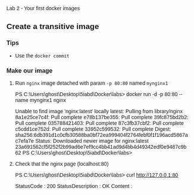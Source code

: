  Lab 2 - Your first docker images

## Create a transitive image

### Tips

- Use the `docker commit`

### Make our image

1. Run `nginx` image detached with param `-p 80:80` named `mynginx1`

   PS C:\Users\ghost\Desktop\5iabd\Docker\labs> docker run -d -p 80:80 --name mynginx1 nginx

   Unable to find image 'nginx:latest' locally
   latest: Pulling from library/nginx
   8a1e25ce7c4f: Pull complete
   e78b137be355: Pull complete
   39fc875bd2b2: Pull complete
   035788421403: Pull complete 
   87c3fb37cbf2: Pull complete
   c5cdd1ce752d: Pull complete
   33952c599532: Pull complete
   Digest: sha256:6db391d1c0cfb30588ba0bf72ea999404f2764febf0f1f196acd5867ac7efa7e
   Status: Downloaded newer image for nginx:latest
   23a691562cf5f252f2b99ad6e7ef9cc4bb41ad9d4bb4d49342edf0e9487c9b62
   PS C:\Users\ghost\Desktop\5iabd\Docker\labs> 

2. Check that the nginx page (localhost:80)

   PS C:\Users\ghost\Desktop\5iabd\Docker\labs> curl http://127.0.0.1:80

   StatusCode        : 200
   StatusDescription : OK
   Content           : <!DOCTYPE html>
                     <html>
                     <head>
                     <title>Welcome to nginx!</title>
                     <style>
                     html { color-scheme: light dark; }
                     body { width: 35em; margin: 0 auto;
                     font-family: Tahoma, Verdana, Arial, sans-serif; }
                     </style...
   RawContent        : HTTP/1.1 200 OK
                     Connection: keep-alive
                     Accept-Ranges: bytes
                     Content-Length: 615
                     Content-Type: text/html
                     Date: Tue, 09 Apr 2024 15:16:27 GMT
                     ETag: "65cce434-267"
                     Last-Modified: Wed, 14 Feb 2024 ...
   Forms             : {}
   Headers           : {[Connection, keep-alive], [Accept-Ranges, bytes], [Content-Length,  
                     615], [Content-Type, text/html]...}
   Images            : {}
   InputFields       : {}
   Links             : {@{innerHTML=nginx.org; innerText=nginx.org; outerHTML=<A
                     href="http://nginx.org/">nginx.org</A>; outerText=nginx.org;
                     tagName=A; href=http://nginx.org/}, @{innerHTML=nginx.com;
                     innerText=nginx.com; outerHTML=<A
                     href="http://nginx.com/">nginx.com</A>; outerText=nginx.com;
                     tagName=A; href=http://nginx.com/}}
   ParsedHtml        : mshtml.HTMLDocumentClass
   RawContentLength  : 615

3. Run a shell without stopping the Container

   PS C:\Users\ghost\Desktop\5iabd\Docker\labs> docker exec -it mynginx1 /bin/bash
   >>
   root@23a691562cf5:/# pwd
   /
   root@23a691562cf5:/# ls
   bin   docker-entrypoint.d   home   media  proc  sbin  tmp
   boot  docker-entrypoint.sh  lib    mnt    root  srv   usr
   dev   etc                   lib64  opt    run   sys   var

4. Update the file `/usr/share/nginx/html/index.html` in the container

   root@23a691562cf5:/# echo "Updated content" > /usr/share/nginx/html/index.html


5. Check that the nginx page has been updated (localhost:80)

   PS C:\Users\ghost\Desktop\5iabd\Docker\labs> curl http://127.0.0.1:80
      

   StatusCode        : 200
   StatusDescription : OK
   Content           : Updated content

   RawContent        : HTTP/1.1 200 OK
                     Connection: keep-alive
                     Accept-Ranges: bytes
                     Content-Length: 16
                     Content-Type: text/html
                     Date: Tue, 09 Apr 2024 15:21:30 GMT
                     ETag: "66155c8e-10"
                     Last-Modified: Tue, 09 Apr 2024 15...
   Forms             : {}
   Headers           : {[Connection, keep-alive], [Accept-Ranges, bytes], [Content-Length,  
                     16], [Content-Type, text/html]...}
   Images            : {}
   InputFields       : {}
   Links             : {}
   ParsedHtml        : mshtml.HTMLDocumentClass
   RawContentLength  : 16



   PS C:\Users\ghost\Desktop\5iabd\Docker\labs>

6. Create a transitive image named `my_awsome_image`

   docker commit mynginx1 my_awesome_image
   sha256:8710ef2792dba85899659eb6d7e5b99daeaed909b7e9bbea7dad570da70898f6
   PS C:\Users\ghost\Desktop\5iabd\Docker\labs> docker image ls
   REPOSITORY         TAG       IMAGE ID       CREATED          SIZE
   my_awesome_image   latest    8710ef2792db   20 seconds ago   187MB
   nginx              latest    92b11f67642b   7 weeks ago      187MB
   PS C:\Users\ghost\Desktop\5iabd\Docker\labs> 


7. Run the new image

   PS C:\Users\ghost\Desktop\5iabd\Docker\labs> docker run -d -p 80:80 --name mynewnginx my_awesome_image
   ccc7bb151f237502804c99fc6b2585b593410e80717d39c2a5c1339d5de8830b

8. Check that the modifications are still present (localhost:80)
9. Check the layer with the `docker history` command
docker history my_awesome_image  
IMAGE          CREATED         CREATED BY                                      SIZE      COMMENT  
0a7d100c2708   2 minutes ago   nginx -g daemon off;                            1.17kB  
92b11f67642b   7 weeks ago     CMD ["nginx" "-g" "daemon off;"]                0B        buildkit.dockerfile.v0  
<missing>      7 weeks ago     STOPSIGNAL SIGQUIT                              0B        buildkit.dockerfile.v0  
<missing>      7 weeks ago     EXPOSE map[80/tcp:{}]                           0B        buildkit.dockerfile.v0  
<missing>      7 weeks ago     ENTRYPOINT ["/docker-entrypoint.sh"]            0B        buildkit.dockerfile.v0  
<missing>      7 weeks ago     COPY 30-tune-worker-processes.sh /docker-ent…   4.62kB    buildkit.dockerfile.v0  
<missing>      7 weeks ago     COPY 20-envsubst-on-templates.sh /docker-ent…   3.02kB    buildkit.dockerfile.v0  
<missing>      7 weeks ago     COPY 15-local-resolvers.envsh /docker-entryp…   336B      buildkit.dockerfile.v0  
<missing>      7 weeks ago     COPY 10-listen-on-ipv6-by-default.sh /docker…   2.12kB    buildkit.dockerfile.v0  
<missing>      7 weeks ago     COPY docker-entrypoint.sh / # buildkit          1.62kB    buildkit.dockerfile.v0  
<missing>      7 weeks ago     RUN /bin/sh -c set -x     && groupadd --syst…   112MB     buildkit.dockerfile.v0  
<missing>      7 weeks ago     ENV PKG_RELEASE=1~bookworm                      0B        buildkit.dockerfile.v0  
<missing>      7 weeks ago     ENV NJS_VERSION=0.8.3                           0B        buildkit.dockerfile.v0  
<missing>      7 weeks ago     ENV NGINX_VERSION=1.25.4                        0B        buildkit.dockerfile.v0  
<missing>      7 weeks ago     LABEL maintainer=NGINX Docker Maintainers <d…   0B        buildkit.dockerfile.v0  
<missing>      7 weeks ago     /bin/sh -c #(nop)  CMD ["bash"]                 0B  
<missing>      7 weeks ago     /bin/sh -c #(nop) ADD file:b86ae1c7ca3586d8f…   74.8MB  
### Upload our image

### Upload our image

1. Tag your image with the tag `<dockerHubId>/my_awsome_image:1.0`  
docker commit mynginx1 my_awesome_image:1.0  
ccc7bb151f237502804c99fc6b2585b593410e80717d39c2a5c1339d5de8830b
2. List your docker images
   1. What do you see ?  
   REPOSITORY         TAG       IMAGE ID       CREATED         SIZE  
   my_awesome_image   1.0       7c81e4aac041   8 seconds ago   187MB  
   my_awesome_image   latest    0a7d100c2708   4 minutes ago   187MB  
   nginx              latest    92b11f67642b   7 weeks ago     187MB  
3. Use the CLI to log into your docker account
4. Push your image
5. Check that your image is available on `https://hub.docker.com/repository/docker/<dockerHubId>/my_awsome_image/`
https://hub.docker.com/r/davidzer/my_awesome_image
6. Delete the repository `https://hub.docker.com/repository/docker/<dockerHubId>/my_awsome_image/settings`
repository supprimer depuis le hub